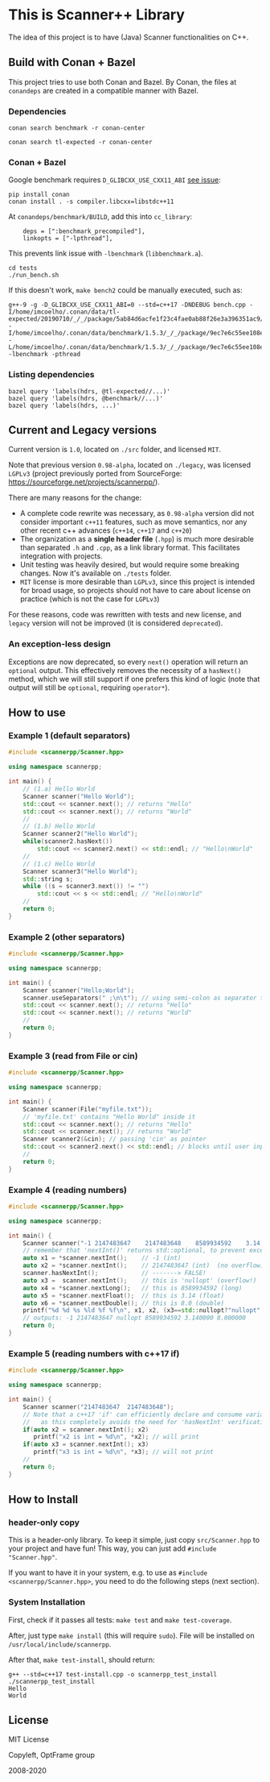 # This is Scanner++ Library

The idea of this project is to have (Java) Scanner functionalities on C++.

## Build with Conan + Bazel

This project tries to use both Conan and Bazel.
By Conan, the files at `conandeps` are created in a compatible manner with Bazel.

### Dependencies

`conan search benchmark -r conan-center`

`conan search tl-expected -r conan-center`

### Conan + Bazel

Google benchmark requires `D_GLIBCXX_USE_CXX11_ABI` [see issue](https://github.com/google/benchmark/issues/897):

```
pip install conan
conan install . -s compiler.libcxx=libstdc++11
```

At `conandeps/benchmark/BUILD`, add this into `cc_library`:

```
    deps = [":benchmark_precompiled"],
    linkopts = ["-lpthread"],
```

This prevents link issue with `-lbenchmark` (`libbenchmark.a`).

```
cd tests
./run_bench.sh
```

If this doesn't work, `make bench2` could be manually executed, such as:

```
g++-9 -g -D_GLIBCXX_USE_CXX11_ABI=0 --std=c++17 -DNDEBUG bench.cpp -I/home/imcoelho/.conan/data/tl-expected/20190710/_/_/package/5ab84d6acfe1f23c4fae0ab88f26e3a396351ac9/include -I/home/imcoelho/.conan/data/benchmark/1.5.3/_/_/package/9ec7e6c55ee108e231bdef75e23776b8b86d821d/include -L/home/imcoelho/.conan/data/benchmark/1.5.3/_/_/package/9ec7e6c55ee108e231bdef75e23776b8b86d821d/lib -lbenchmark -pthread 
```

### Listing dependencies

```
bazel query 'labels(hdrs, @tl-expected//...)'
bazel query 'labels(hdrs, @benchmark//...)'
bazel query 'labels(hdrs, ...)'
```

## Current and Legacy versions

Current version is `1.0`, located on `./src` folder, and licensed `MIT`.

Note that previous version `0.98-alpha`, located on `./legacy`, was licensed `LGPLv3` (project previously ported from SourceForge: https://sourceforge.net/projects/scannerpp/).


There are many reasons for the change:

- A complete code rewrite was necessary, as `0.98-alpha` version did not consider important `c++11` features, such as move semantics, nor any other recent c++ advances (`c++14`, `c++17` and `c++20`)
- The organization as a **single header file** (`.hpp`) is much more desirable than separated `.h` and `.cpp`, as a link library format. This facilitates integration with projects.
- Unit testing was heavily desired, but would require some breaking changes. Now it's available on `./tests` folder.
- `MIT` license is more desirable than `LGPLv3`, since this project is intended for broad usage, so projects should not have to care about license on practice (which is not the case for `LGPLv3`)

For these reasons, code was rewritten with tests and new license, and `legacy` version will not be improved (it is considered `deprecated`).

### An exception-less design

Exceptions are now deprecated, so every `next()` operation will return an `optional` output. This effectively removes the necessity of a `hasNext()` method, which we will still support if one prefers this kind of logic (note that output will still be `optional`, requiring `operator*`).

## How to use

### Example 1 (default separators)
```c++
#include <scannerpp/Scanner.hpp>

using namespace scannerpp;

int main() {
    // (1.a) Hello World
    Scanner scanner("Hello World");
    std::cout << scanner.next(); // returns "Hello"
    std::cout << scanner.next(); // returns "World"
    //
    // (1.b) Hello World
    Scanner scanner2("Hello World");
    while(scanner2.hasNext())
        std::cout << scanner2.next() << std::endl; // "Hello\nWorld"
    //
    // (1.c) Hello World
    Scanner scanner3("Hello World");
    std::string s;
    while ((s = scanner3.next()) != "")
        std::cout << s << std::endl; // "Hello\nWorld"
    //
    return 0;
}
```

### Example 2 (other separators)
```c++
#include <scannerpp/Scanner.hpp>

using namespace scannerpp;

int main() {
    Scanner scanner("Hello;World");
    scanner.useSeparators(" ;\n\t"); // using semi-colon as separator too
    std::cout << scanner.next(); // returns "Hello"
    std::cout << scanner.next(); // returns "World"
    //
    return 0;
}
```


### Example 3 (read from File or cin)
```c++
#include <scannerpp/Scanner.hpp>

using namespace scannerpp;

int main() {
    Scanner scanner(File("myfile.txt"));
    // 'myfile.txt' contains "Hello World" inside it
    std::cout << scanner.next(); // returns "Hello"
    std::cout << scanner.next(); // returns "World"
    Scanner scanner2(&cin); // passing 'cin' as pointer
    std::cout << scanner2.next() << std::endl; // blocks until user inputs data
    //
    return 0;
}
```

### Example 4 (reading numbers)
```c++
#include <scannerpp/Scanner.hpp>

using namespace scannerpp;

int main() {
    Scanner scanner("-1 2147483647    2147483648    8589934592    3.14  8");
    // remember that 'nextInt()' returns std::optional, to prevent exceptions
    auto x1 = *scanner.nextInt();    // -1 (int)
    auto x2 = *scanner.nextInt();    // 2147483647 (int)  (no overflow)
    scanner.hasNextInt();            // -------> FALSE!
    auto x3 =  scanner.nextInt();    // this is 'nullopt' (overflow!)
    auto x4 = *scanner.nextLong();   // this is 8589934592 (long)
    auto x5 = *scanner.nextFloat();  // this is 3.14 (float)
    auto x6 = *scanner.nextDouble(); // this is 8.0 (double)
    printf("%d %d %s %ld %f %f\n", x1, x2, (x3==std::nullopt?"nullopt":""), x4, x5, x6);
    // outputs: -1 2147483647 nullopt 8589934592 3.140000 8.000000
    return 0;
}
```


### Example 5 (reading numbers with c++17 if)
```c++
#include <scannerpp/Scanner.hpp>

using namespace scannerpp;

int main() {
    Scanner scanner("2147483647  2147483648");
    // Note that a c++17 'if' can efficiently declare and consume variables,
    //   as this completely avoids the need for 'hasNextInt' verification
    if(auto x2 = scanner.nextInt(); x2)
       printf("x2 is int = %d\n", *x2); // will print
    if(auto x3 = scanner.nextInt(); x3)
       printf("x3 is int = %d\n", *x3); // will not print
    //
    return 0;
}
```


## How to Install

### header-only copy
This is a header-only library.
To keep it simple, just copy `src/Scanner.hpp` to your project and have fun!
This way, you can just add `#include "Scanner.hpp"`.

If you want to have it in your system, e.g. to use as `#include <scannerpp/Scanner.hpp>`, you need to do the following steps (next section).

### System Installation
First, check if it passes all tests: `make test` and `make test-coverage`.

After, just type `make install` (this will require `sudo`).
File will be installed on `/usr/local/include/scannerpp`.

After that, `make test-install`, should return:
```
g++ --std=c++17 test-install.cpp -o scannerpp_test_install
./scannerpp_test_install
Hello
World
```

## License

MIT License

Copyleft, OptFrame group

2008-2020
